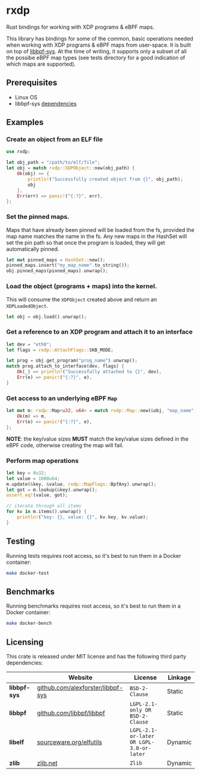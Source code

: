 # rxdp
Rust bindings for working with XDP programs & eBPF maps.

This library has bindings for some of the common, basic operations needed when working with XDP programs & eBPF maps from user-space. It is built on top of [libbpf-sys](https://github.com/alexforster/libbpf-sys). At the time of writing, it supports only a subset of all the possibe eBPF map types (see tests directory for a good indication of which maps are supported).


## Prerequisites
* Linux OS
* libbpf-sys [dependencies](https://github.com/alexforster/libbpf-sys#building)

## Examples
### Create an object from an ELF file
```rust
use rxdp;

let obj_path = "/path/to/elf/file";
let obj = match rxdp::XDPObject::new(obj_path) {
    Ok(obj) => {
        println!("Successfully created object from {}", obj_path);
        obj
    },
    Err(err) => panic!("{:?}", err),
};
```

### Set the pinned maps.
Maps that have already been pinned will be loaded from the fs, provided the map name
matches the name in the fs. Any new maps in the HashSet will set the pin path so that
once the program is loaded, they will get automatically pinned.
```rust
let mut pinned_maps = HashSet::new();
pinned_maps.insert("my_map_name".to_string());
obj.pinned_maps(pinned_maps).unwrap();
```

### Load the object (programs + maps) into the kernel.
This will consume the `XDPObject` created above and return an `XDPLoadedObject`.
```rust
let obj = obj.load().unwrap();
```

### Get a reference to an XDP program and attach it to an interface
```rust
let dev = "eth0";
let flags = rxdp::AttachFlags::SKB_MODE;

let prog = obj.get_program("prog_name").unwrap();
match prog.attach_to_interface(dev, flags) {
    Ok(_) => println!("Successfully attached to {}", dev),
    Err(e) => panic!("{:?}", e),
}
```

### Get access to an underlying eBPF `Map`
```rust
let mut m: rxdp::Map<u32, u64> = match rxdp::Map::new(&obj, "map_name") {
    Ok(m) => m,
    Err(e) => panic!("{:?}", e),
};
```
**NOTE**: the key/value sizes **MUST** match the key/value sizes defined in the eBPF code, otherwise creating the map will fail.

### Perform map operations
```rust
let key = 0u32;
let value = 1000u64;
m.update(&key, &value, rxdp::MapFlags::BpfAny).unwrap();
let got = m.lookup(&key).unwrap();
assert_eq!(value, got);

// iterate through all items
for kv in m.items().unwrap() {
    println!("key: {}, value: {}", kv.key, kv.value);
}
```

## Testing
Running tests requires root access, so it's best to run them in a Docker container:
```sh
make docker-test
```

## Benchmarks
Running benchmarks requires root access, so it's best to run them in a Docker container:
```sh
make docker-bench
```

## Licensing
This crate is released under MIT license and has the following third party dependencies:

|                | Website                                                                        | License                                  | Linkage |
|----------------|--------------------------------------------------------------------------------|------------------------------------------|---------|
| **libbpf-sys** | [github.com/alexforster/libbpf-sys](https://github.com/alexforster/libbpf-sys) | `BSD-2-Clause`                           | Static  |
| **libbpf**     | [github.com/libbpf/libbpf](https://github.com/libbpf/libbpf/)                  | `LGPL-2.1-only OR BSD-2-Clause`          | Static  |
| **libelf**     | [sourceware.org/elfutils](https://sourceware.org/elfutils/)                    | `LGPL-2.1-or-later OR LGPL-3.0-or-later` | Dynamic |
| **zlib**       | [zlib.net](https://www.zlib.net/)                                              | `Zlib`                                   | Dynamic |
